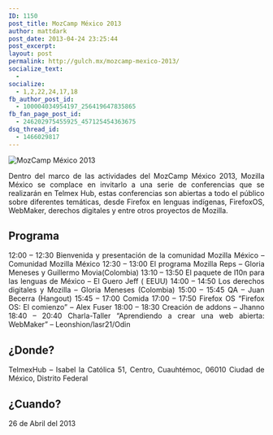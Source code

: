 ```yaml
---
ID: 1150
post_title: MozCamp México 2013
author: mattdark
post_date: 2013-04-24 23:25:44
post_excerpt:
layout: post
permalink: http://gulch.mx/mozcamp-mexico-2013/
socialize_text:
  - 
socialize:
  - 1,2,22,24,17,18
fb_author_post_id:
  - 100004034954197_256419647835865
fb_fan_page_post_id:
  - 246202975455925_457125454363675
dsq_thread_id:
  - 1466029817
---
```

<img class="aligncenter size-large wp-image-1152" alt="MozCamp México 2013" src="http://gulch.mx/wp-content/uploads/2013/04/mozcampmx-700x259.jpg" />
<p style="text-align: justify;">Dentro del marco de las actividades del MozCamp México 2013, Mozilla México se complace en invitarlo a una serie de conferencias que se realizarán en Telmex Hub, estas conferencias son abiertas a todo el público sobre diferentes temáticas, desde Firefox en lenguas indígenas, FirefoxOS, WebMaker, derechos digitales y entre otros proyectos de Mozilla.</p>

<h2 style="text-align: justify;">Programa</h2>
<p style="text-align: justify;">12:00 – 12:30 Bienvenida y presentación de la comunidad Mozilla México – Comunidad Mozilla México
12:30 – 13:00 El programa Mozilla Reps – Gloria Meneses y Guillermo Movia(Colombia)
13:10 – 13:50 El paquete de l10n para las lenguas de México – El Guero Jeff ( EEUU)
14:00 – 14:50 Los derechos digitales y Mozilla – Gloria Meneses (Colombia)
15:00 – 15:45 QA – Juan Becerra (Hangout)
15:45 – 17:00 Comida
17:00 – 17:50 Firefox OS “Firefox OS: El comienzo” – Alex Fuser
18:00 – 18:30 Creación de addons – Jhanno
18:40 – 20:40 Charla-Taller “Aprendiendo a crear una web abierta: WebMaker” – Leonshion/lasr21/Odin</p>

<h2 style="text-align: justify;">¿Donde?</h2>
<p style="text-align: justify;">TelmexHub – Isabel la Católica 51, Centro, Cuauhtémoc, 06010 Ciudad de México, Distrito Federal</p>

<h2 style="text-align: justify;">¿Cuando?</h2>
<p style="text-align: justify;">26 de Abril del 2013</p>